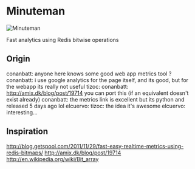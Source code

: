 # Minuteman

![Minuteman](http://upload.wikimedia.org/wikipedia/commons/thumb/4/4b/Minute_Man_Statue_Lexington_Massachusetts_cropped.jpg/220px-Minute_Man_Statue_Lexington_Massachusetts_cropped.jpg)

Fast analytics using Redis bitwise operations

## Origin

conanbatt: anyone here knows some good web app metrics tool ?
conanbatt: i use google analytics for the page itself, and its good, but for the webapp its really not useful
tizoc: conanbatt: http://amix.dk/blog/post/19714 you can port this (if an equivalent doesn't exist already)
conanbatt: the metrics link is excellent but its python and released 5 days ago lol
elcuervo: tizoc: the idea it's awesome
elcuervo: interesting...

## Inspiration

http://blog.getspool.com/2011/11/29/fast-easy-realtime-metrics-using-redis-bitmaps/
http://amix.dk/blog/post/19714
http://en.wikipedia.org/wiki/Bit_array
